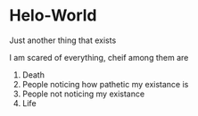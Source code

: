 # Helo-World
Just another thing that exists

I am scared of everything, cheif among them are
1. Death
2. People noticing how pathetic my existance is
4. People not noticing my existance
5. Life
